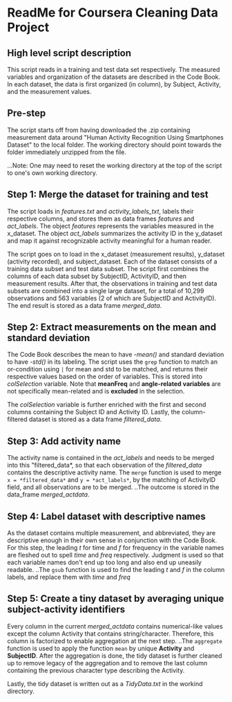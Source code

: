 # ReadMe for Coursera Cleaning Data Project

## High level script description
This script reads in a training and test data set respectively. The measured variables and organization of the datasets are described in the Code Book.
In each dataset, the data is first organized (in column), by Subject, Activity, and the measurement values.


## Pre-step
The script starts off from having downloaded the .zip containing measurement data around "Human Activity Recognition Using Smartphones Dataset" to the local folder. The working directory should point towards the folder immediately unzipped from the file.

...Note: One may need to reset the working directory at the top of the script to one's own working directory.

## Step 1: Merge the dataset for training and test
The script loads in *features.txt* and *activity_labels_txt*, labels their respective columns, and stores them as data frames *features* and *act_labels*. The object *features* represents the variables measured in the x_dataset. The object *act_labels* summarizes the activity ID in the y_dataset and map it against recognizable activity meaningful for a human reader.

The script goes on to load in the x_dataset (measurement results), y_dataset (activity recorded), and subject_dataset. Each of the dataset consists of a training data subset and test data subset. The script first combines the columns of each data subset by SubjectID, ActivityID, and then measurement results. After that, the observations in training and test data subsets are combined into a single large dataset, for a total of 10,299 observations and 563 variables (2 of which are SubjectID and ActivityID). The end result is stored as a data frame *merged_data*.

## Step 2: Extract measurements on the mean and standard deviation
The Code Book describes the mean to have *-mean()* and standard deviation to have *-std()* in its labeling. The script uses the `grep` function to match an or-condition using `|` for mean and std to be matched, and returns their respective values based on the order of variables. This is stored into *colSelection* variable. Note that **meanFreq** and **angle-related variables** are not specifically mean-related and is **excluded** in the selection.

The *colSelection* variable is further enriched with the first and second columns containing the Subject ID and Activity ID. Lastly, the column-filtered dataset is stored as a data frame *filtered_data*.

## Step 3: Add activity name
The activity name is contained in the *act_labels* and needs to be merged into this "filtered_data*, so that each observation of the *filtered_data* contains the descriptive activity name. The `merge` function is used to merge `x = *filtered_data*` and `y = *act_labels*`, by the matching of ActivityID field, and all observations are to be merged.
..The outcome is stored in the data_frame *merged_actdata*.

## Step 4: Label dataset with descriptive names
As the dataset contains multiple measurement, and abbreviated, they are descriptive enough in their own sense in conjunction with the Code Book. For this step, the leading *t* for time and *f* for frequency in the variable names are fleshed out to spell *time* and *freq* respectively. Judgment is used so that each variable names don't end up too long and also end up uneasily readable.
..The `gsub` function is used to find the leading *t* and *f* in the column labels, and replace them with *time* and *freq*

## Step 5: Create a tiny dataset by averaging unique subject-activity identifiers
Every column in the current *merged_actdata* contains numerical-like values except the column Activity that contains string/character. Therefore, this column is factorized to enable aggregation at the next step.
..The `aggregate` function is used to apply the function `mean` by unique **Activity** and **SubjectID**.
After the aggregation is done, the tidy dataset is further cleaned up to remove legacy of the aggregation and to remove the last column containing the previous character type describing the Activity.

Lastly, the tidy dataset is written out as a *TidyData.txt* in the workind directory.






